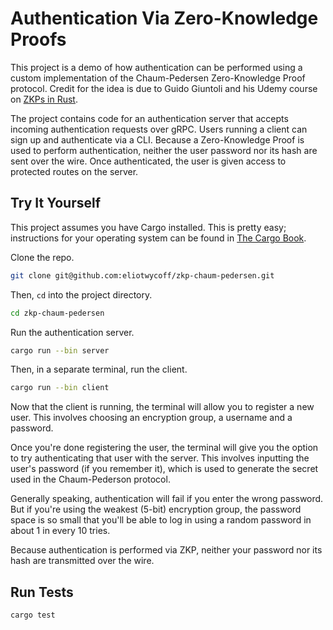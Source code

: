 # Authentication Via Zero-Knowledge Proofs
This project is a demo of how authentication can be performed using a custom implementation of the Chaum-Pedersen Zero-Knowledge Proof protocol. Credit for the idea is due to Guido Giuntoli and his Udemy course on [ZKPs in Rust](https://www.udemy.com/course/zero-knowledge-proofs-in-rust/). 

The project contains code for an authentication server that accepts incoming authentication requests over gRPC. Users running a client can sign up and authenticate via a CLI. Because a Zero-Knowledge Proof is used to perform authentication, neither the user password nor its hash are sent over the wire. Once authenticated, the user is given access to protected routes on the server.

## Try It Yourself

This project assumes you have Cargo installed. This is pretty easy; instructions for your operating system can be found in [The Cargo Book](https://doc.rust-lang.org/cargo/getting-started/installation.html).

Clone the repo.

```bash
git clone git@github.com:eliotwycoff/zkp-chaum-pedersen.git
```

Then, `cd` into the project directory.

```bash
cd zkp-chaum-pedersen
```

Run the authentication server.

```bash
cargo run --bin server
```

Then, in a separate terminal, run the client.

```bash
cargo run --bin client
```

Now that the client is running, the terminal will allow you to register a new user. This involves choosing an encryption group, a username and a password. 

Once you're done registering the user, the terminal will give you the option to try authenticating that user with the server. This involves inputting the user's password (if you remember it), which is used to generate the secret used in the Chaum-Pederson protocol. 

Generally speaking, authentication will fail if you enter the wrong password. But if you're using the weakest (5-bit) encryption group, the password space is so small that you'll be able to log in using a random password in about 1 in every 10 tries.

Because authentication is performed via ZKP, neither your password nor its hash are transmitted over the wire.

## Run Tests

```bash
cargo test
```